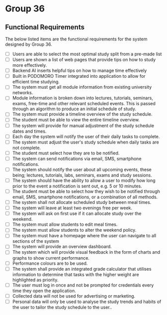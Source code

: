 # Group 36

## Functional Requirements

The below listed items are the functional requirements for the system designed by Group 36.

- [ ] Users are able to select the most optimal study split from a pre-made list
- [ ] Users are shown a list of web pages that provide tips on how to study more effectively.
- [ ] Backend AI inserts helpful tips on how to manage time effectively
- [ ] Built in PODOMORO Timer integrated into application to allow for efficient time studying.
- [ ] The system must get all module information from existing university networks.
- [ ] Module information is broken down into lectures, tutorials, seminars, exams, free-time and other relevant scheduled events. This is passed through an algorithm to produce an initial schedule of study.
- [ ] The system must provide a timeline overview of the study schedule.
- [ ] The student must be able to view the entire timeline overview.
- [ ] The system will provide for manual adjustment of the study schedule dates and times.
- [ ] Each day the system will notify the user of their daily tasks to complete.
- [ ] The system must adjust the user's study schedule when daily tasks are not complete.
- [ ] The student must select how they are to be notified.
- [ ] The system can send notifications via email, SMS, smartphone notifications.
- [ ] The system should notify the user about all upcoming events, these being; lectures, tutorials, labs, seminars, exams and study sessions.
- [ ] The system should have the ability to allow a user to modify how long prior to the event a notification is sent out, e.g. 5 or 10 minutes.
- [ ] The student must be able to select how they wish to be notified through email, SMS, smartphone notifications, or a combination of all methods.
- [ ] The system shall not allocate scheduled study between meal times.
- [ ] The system will leave at least two evenings free per week.
- [ ] The system will ask on first use if it can allocate study over the weekend.
- [ ] The system must allow students to edit meal times.
- [ ] The system must allow students to alter the weekend policy.
- [ ] The system must have a homepage where the user can navigate to all sections of the system
- [ ] The system will provide an overview dashboard.
- [ ] The system which will provide visual feedback in the form of charts and graphs to show current performance.
- [ ] Performance colours are to be used.
- [ ] The system shall provide an integrated grade calculator that utilises information to determine that tasks with the higher weight are highlighted as priority.
- [ ] The user must log in once and not be prompted for credentials every time they open the application.
- [ ] Collected data will not be used for advertising or marketing.
- [ ] Personal data will only be used to analyse the study trends and habits of the user to tailor the study schedule to the user..
